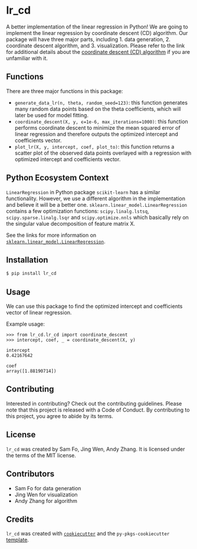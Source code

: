 # lr_cd

A better implementation of the linear regression in Python! We are going to implement the linear regression by coordinate descent (CD) algorithm. Our package will have three major parts, including 1. data generation, 2. coordinate descent algorithm, and 3. visualization. Please refer to the link for additional details about the [coordinate descent (CD) algorithm](https://en.wikipedia.org/wiki/Coordinate_descent) if you are unfamiliar with it.




## Functions

There are three major functions in this package:
- `generate_data_lr(n, theta, random_seed=123)`: this function generates many random data points based on the theta coefficients, which will later be used for model fitting.
- `coordinate_descent(X, y, ϵ=1e-6, max_iterations=1000)`: this function performs coordinate descent to minimize the mean squared error of linear regression and therefore outputs the optimized intercept and coefficients vector.
- `plot_lr(X, y, intercept, coef, plot_to)`: this function returns a scatter plot of the observed data points overlayed with a regression with optimized intercept and coefficients vector.


## Python Ecosystem Context
`LinearRegression` in Python package `scikit-learn` has a similar functionality. However, we use a different algorithm in the implementation and believe it will be a better one. `sklearn.linear_model.LinearRegression` contains a few optimization functions: `scipy.linalg.lstsq`, `scipy.sparse.linalg.lsqr` and `scipy.optimize.nnls` which basically rely on the singular value decomposition of feature matrix X. 

See the links for more information on [`sklearn.linear_model.LinearRegression`](https://scikit-learn.org/stable/modules/linear_model.html#ordinary-least-squares).



## Installation

```bash
$ pip install lr_cd
```

## Usage

We can use this package to find the optimized intercept and coefficients vector of linear regression.

Example usage:
```
>>> from lr_cd.lr_cd import coordinate_descent
>>> intercept, coef, _ = coordinate_descent(X, y)
```

```
intercept
0.42167642

coef
array([1.88190714])
```

## Contributing

Interested in contributing? Check out the contributing guidelines. Please note that this project is released with a Code of Conduct. By contributing to this project, you agree to abide by its terms.

## License

`lr_cd` was created by Sam Fo, Jing Wen, Andy Zhang. It is licensed under the terms of the MIT license.

## Contributors

- Sam Fo for data generation
- Jing Wen for visualization
- Andy Zhang for algorithm



## Credits

`lr_cd` was created with [`cookiecutter`](https://cookiecutter.readthedocs.io/en/latest/) and the `py-pkgs-cookiecutter` [template](https://github.com/py-pkgs/py-pkgs-cookiecutter).
